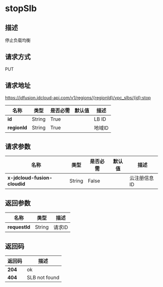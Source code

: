 # stopSlb


## 描述
停止负载均衡

## 请求方式
PUT

## 请求地址
https://jdfusion.jdcloud-api.com/v1/regions/{regionId}/vpc_slbs/{id}:stop

|名称|类型|是否必需|默认值|描述|
|---|---|---|---|---|
|**id**|String|True| |LB ID|
|**regionId**|String|True| |地域ID|

## 请求参数
|名称|类型|是否必需|默认值|描述|
|---|---|---|---|---|
|**x-jdcloud-fusion-cloudid**|String|False| |云注册信息ID|


## 返回参数
|名称|类型|描述|
|---|---|---|
|**requestId**|String|请求ID|


## 返回码
|返回码|描述|
|---|---|
|**204**|ok|
|**404**|SLB not found|
